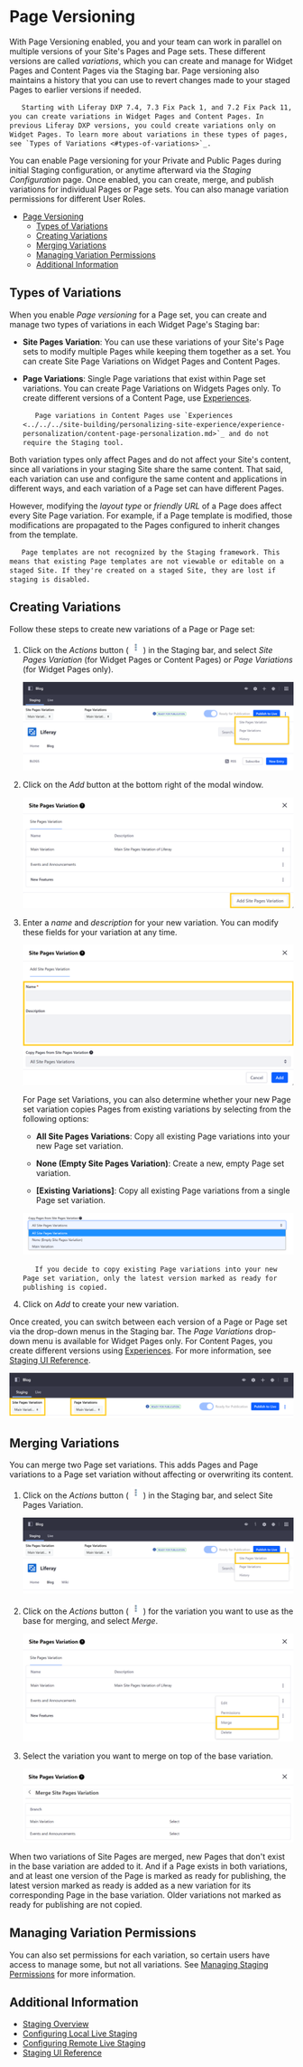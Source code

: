 # Page Versioning

With Page Versioning enabled, you and your team can work in parallel on multiple versions of your Site's Pages and Page sets. These different versions are called *variations*, which you can create and manage for Widget Pages and Content Pages via the Staging bar. Page versioning also maintains a history that you can use to revert changes made to your staged Pages to earlier versions if needed.

```note::
   Starting with Liferay DXP 7.4, 7.3 Fix Pack 1, and 7.2 Fix Pack 11, you can create variations in Widget Pages and Content Pages. In previous Liferay DXP versions, you could create variations only on Widget Pages. To learn more about variations in these types of pages, see `Types of Variations <#types-of-variations>`_.
```

You can enable Page versioning for your Private and Public Pages during initial Staging configuration, or anytime afterward via the *Staging Configuration* page. Once enabled, you can create, merge, and publish variations for individual Pages or Page sets. You can also manage variation permissions for different User Roles.

- [Page Versioning](#page-versioning)
  - [Types of Variations](#types-of-variations)
  - [Creating Variations](#creating-variations)
  - [Merging Variations](#merging-variations)
  - [Managing Variation Permissions](#managing-variation-permissions)
  - [Additional Information](#additional-information)

## Types of Variations

When you enable *Page versioning* for a Page set, you can create and manage two types of variations in each Widget Page's Staging bar:

* **Site Pages Variation**: You can use these variations of your Site's Page sets to modify multiple Pages while keeping them together as a set. You can create Site Page Variations on Widget Pages and Content Pages.

* **Page Variations**: Single Page variations that exist within Page set variations. You can create Page Variations on Widgets Pages only. To create different versions of a Content Page, use [Experiences](../../../site-building/personalizing-site-experience/experience-personalization/content-page-personalization.md).

   ```tip::
      Page variations in Content Pages use `Experiences <../../../site-building/personalizing-site-experience/experience-personalization/content-page-personalization.md>`_ and do not require the Staging tool. 
   ```

Both variation types only affect Pages and do not affect your Site's content, since all variations in your staging Site share the same content. That said, each variation can use and configure the same content and applications in different ways, and each variation of a Page set can have different Pages.

However, modifying the *layout type* or *friendly URL* of a Page does affect every Site Page variation. For example, if a Page template is modified, those modifications are propagated to the Pages configured to inherit changes from the template.

```note::
   Page templates are not recognized by the Staging framework. This means that existing Page templates are not viewable or editable on a staged Site. If they're created on a staged Site, they are lost if staging is disabled.
```

## Creating Variations

Follow these steps to create new variations of a Page or Page set:

1. Click on the *Actions* button ( ![Actions button](../../../images/icon-actions.png) ) in the Staging bar, and select *Site Pages Variation* (for Widget Pages or Content Pages) or *Page Variations* (for Widget Pages only).

   ![Click on the Actions button in the Staging bar and select the variation type you want to create.](./page-versioning/images/03.png)

1. Click on the *Add* button at the bottom right of the modal window.

   ![Click on the Add button at the bottom right of the modal window](./page-versioning/images/04.png)

1. Enter a *name* and *description* for your new variation. You can modify these fields for your variation at any time.

   ![Enter a name and description for your new variation.](./page-versioning/images/05.png)

   For Page set Variations, you can also determine whether your new Page set variation copies Pages from existing variations by selecting from the following options:

   * **All Site Pages Variations**: Copy all existing Page variations into your new Page set variation.

   * **None (Empty Site Pages Variation)**: Create a new, empty Page set variation.

   * **[Existing Variations]**: Copy all existing Page variations from a single Page set variation.

   ![Determine whether your new Page set variation copies Pages from existing variations](./page-versioning/images/06.png)

   ```note::
      If you decide to copy existing Page variations into your new Page set variation, only the latest version marked as ready for publishing is copied.
   ```

1. Click on *Add* to create your new variation.

Once created, you can switch between each version of a Page or Page set via the drop-down menus in the Staging bar. The *Page Variations* drop-down menu is available for Widget Pages only. For Content Pages, you create different versions using [Experiences](../../../site-building/personalizing-site-experience/experience-personalization/content-page-personalization.md). For more information, see [Staging UI Reference](./staging-ui-reference.md).

![You can switch between each version of a Page or Page set via the drop-down menus in the Staging bar](./page-versioning/images/02.png)

## Merging Variations

You can merge two Page set variations. This adds Pages and Page variations to a Page set variation without affecting or overwriting its content.

1. Click on the *Actions* button ( ![Actions button](../../../images/icon-actions.png) ) in the Staging bar, and select Site Pages Variation.

   ![Select Site Pages Variation.](./page-versioning/images/07.png)

1. Click on the *Actions* button ( ![Actions button](../../../images/icon-actions.png) ) for the variation you want to use as the base for merging, and select *Merge*.

   ![Click on the Actions button for the variation you want to use as the base for merging, and select Merge.](./page-versioning/images/08.png)

1. Select the variation you want to merge on top of the base variation.

   ![Select the variation you want to merge on top of the base variation.](./page-versioning/images/09.png)

When two variations of Site Pages are merged, new Pages that don't exist in the base variation are added to it. And if a Page exists in both variations, and at least one version of the Page is marked as ready for publishing, the latest version marked as ready is added as a new variation for its corresponding Page in the base variation. Older variations not marked as ready for publishing are not copied.

## Managing Variation Permissions

You can also set permissions for each variation, so certain users have access to manage some, but not all variations. See [Managing Staging Permissions](./managing-staging-permissions.md) for more information.

## Additional Information

* [Staging Overview](./staging-overview.md)
* [Configuring Local Live Staging](./configuring-local-live-staging.md)
* [Configuring Remote Live Staging](./configuring-remote-live-staging.md)
* [Staging UI Reference](./staging-ui-reference.md)
